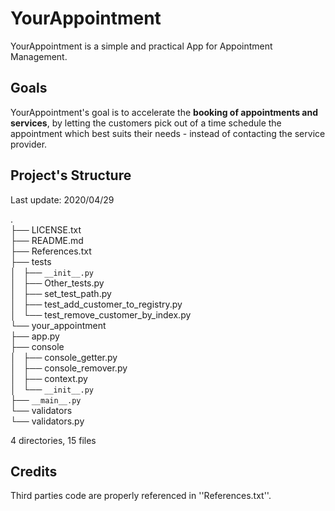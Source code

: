 # YourAppointment
YourAppointment is a simple and practical App for Appointment Management.
   
   
   
## Goals
YourAppointment's goal is to accelerate the **booking of appointments and services**, by letting the customers pick out of a time schedule the appointment which best suits their needs - instead of contacting the service provider.
     
  
     
## Project's Structure
Last update: 2020/04/29    
  
.  
├── LICENSE.txt  
├── README.md  
├── References.txt  
├── tests  
│   ├── ``__init__.py``  
│   ├── Other_tests.py  
│   ├── set_test_path.py  
│   ├── test_add_customer_to_registry.py  
│   └── test_remove_customer_by_index.py  
└── your_appointment  
    ├── app.py  
    ├── console  
    │   ├── console_getter.py  
    │   ├── console_remover.py  
    │   ├── context.py  
    │   └── ``__init__.py``  
    ├── ``__main__.py``  
    └── validators  
        └── validators.py  

4 directories, 15 files

   
       
## Credits
Third parties code are properly referenced in ''References.txt''.
